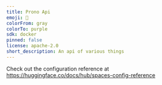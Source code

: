 ```yaml
---
title: Prono Api
emoji: 👀
colorFrom: gray
colorTo: purple
sdk: docker
pinned: false
license: apache-2.0
short_description: An api of various things
---
```


Check out the configuration reference at https://huggingface.co/docs/hub/spaces-config-reference
